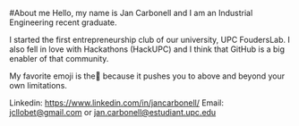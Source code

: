 #About me
Hello, my name is Jan Carbonell and I am an Industrial Engineering recent graduate. 

I started the first entrepreneurship club of our university, UPC FoudersLab. 
I also fell in love with Hackathons (HackUPC) and I think that GitHub is a big enabler of that community. 

My favorite emoji is the:rocket: because it pushes you to above and beyond your own limitations. 

Linkedin: https://www.linkedin.com/in/jancarbonell/
Email: jcllobet@gmail.com or jan.carbonell@estudiant.upc.edu
